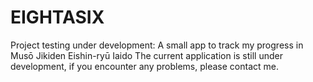 # EIGHTASIX
Project testing under development: A small app to track my progress in Musō Jikiden Eishin-ryū Iaido The current application is still under development, if you encounter any problems, please contact me.
